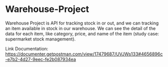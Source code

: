# Warehouse-Project
Warehouse Project is API for tracking stock in or out, and we can tracking an item available in stock in our warehouse. We can see the detail of the data for each item, like category, price, and name of the item (study case: supermarket stock management).

Link Documentation: https://documenter.getpostman.com/view/17479687/UVJWs133#4656896c-e7b2-4d27-9eec-fe2b087934ea
